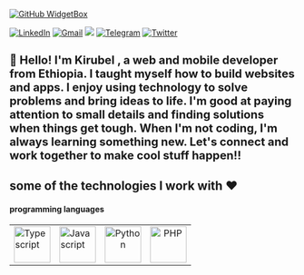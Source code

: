 
[![GitHub WidgetBox](https://github-widgetbox.vercel.app/api/profile?username=kirabelll&data=followers,repositories,stars,commits&theme=viridescent)](https://github.com/kirabelll)
<!-- <h3 align ="center"> <strong> Let`s Code.Build & FUN </strong> </h3>  -->
<div align="left" width="100%" height="100%"> 
 
[![LinkedIn](https://img.shields.io/badge/linkedin-%230077B5.svg?style=for-the-badge&logo=linkedin&logoColor=white)](https://www.linkedin.com/in/kirubelkassahun/)
[![Gmail](https://img.shields.io/badge/%20-Send%20Mail-black?color=14171A&labelColor=ef5350&logo=gmail&logoColor=ffffff&style=for-the-badge)](mailto:kirubelkasahun9@gmail.com)
![](https://komarev.com/ghpvc/?username=kirabelll&color=brightgreen&style=for-the-badge)
[![Telegram](https://img.shields.io/badge/Telegram-%231877F2.svg?style=for-the-badge&logo=Telegram&logoColor=white)](https://t.me/kirabelll)
[![Twitter](https://img.shields.io/badge/Twitter-%231DA1F2.svg?style=.for-the-badge&logo=Twitter&logoColor=white)](https://twitter.com/kirabelll)
</div>




<h4 style="font-size : 20px;">👋 Hello! I'm Kirubel , a web and mobile developer from Ethiopia. I taught myself how to build websites and apps. I enjoy using technology to solve problems and bring ideas to life. I'm good at paying attention to small details and finding solutions when things get tough. When I'm not coding, I'm always learning something new. Let's connect and work together to make cool stuff happen!!<h4>

<h2> some of the technologies I work with ❤️</h2>

<h4> programming languages</h4>
 
 <table width="100%" height="100%">
  <tr>
      <td>
        <img alt="Typescript" height=64px src="https://cdn.worldvectorlogo.com/logos/typescript.svg">
     </td>
     <td>
      <img alt="Javascript" height=64px src="https://cdn.worldvectorlogo.com/logos/javascript-1.svg">
     </td>
          <td align="center">
       <img alt="Python" height=64px src= "https://cdn.worldvectorlogo.com/logos/python-5.svg">
     </td>
      <td align="center">
      <img alt="PHP" height=64px src="https://cdn.worldvectorlogo.com/logos/php-6.svg">
    </td>
   </tr>
</table>
//
<h4> Technologies [ Frameworks && tools ] </h4>

<table>
   <tr>
          <td align="center">
       <img alt="Next js" height=64px src= "https://www.datocms-assets.com/75941/1657707878-nextjs_logo.png">
     </td>
      <td align="center">
      <img alt="React" height=64px src="https://cdn.worldvectorlogo.com/logos/react-2.svg">
    </td>
          <td align="center">
       <img alt="Expo" height=64px src="https://cdn.worldvectorlogo.com/logos/expo-1.svg">
     </td> 
    <td>
        <img alt="React Native" height=64px src="https://cdn.worldvectorlogo.com/logos/react-native-1.svg">
     </td>
     <td align="center">
      <img alt="Tailwind" height=64px src="https://cdn.worldvectorlogo.com/logos/tailwindcss.svg">
    </td>
     <td align="center">
       <img alt="Redux" height=64px src= "https://cdn.worldvectorlogo.com/logos/redux.svg">
     </td>
     <td align="center">
       <img alt="Electron" height=64px src="https://cdn.worldvectorlogo.com/logos/electron-1.svg">
     </td> 
      <td align="center">
       <img alt="Telegraf" height=64px src="https://telegraf.js.org/media/logo.svg">
     </td> 
    <td>
     <img alt="shad-cn" height=64px src="https://pbs.twimg.com/media/FxoIFVgagAE-gqB?format=png&name=4096x4096">
    </td>
   </tr>
   <tr>
          <td align="center">
       <img alt="Hono" height=64px src="https://seeklogo.com/images/H/hono-logo-85A5D1206D-seeklogo.com.png">
     </td> 
     <td align="center">
       <img alt="Express" height=64px src="https://adware-technologies.s3.amazonaws.com/uploads/technology/thumbnail/20/express-js.png">
     </td>
        <td align="center">
       <img alt="Mongo Db" height=64px src="https://cdn.worldvectorlogo.com/logos/mongodb-icon-1.svg">
     </td>
    <td align="center">
       <img alt="my-sql" height=64px src="https://brandslogos.com/wp-content/uploads/thumbs/mysql-logo-vector-1.svg">
     </td> 
       <td align="center">
       <img alt="GraphQL" height=64px src="https://cdn.worldvectorlogo.com/logos/graphql-logo-2.svg">
     </td> 
       <td align="center">
       <img alt="Posql" height=64px src="https://cdn.worldvectorlogo.com/logos/postgresql.svg">
     </td>  
    <td align="center">
       <img alt="Socket-io" height=64px src="https://cdn.worldvectorlogo.com/logos/socket-io.svg">
     </td> 
   </tr>

 </table>
 
<br>




 <table align="center" width="100%" height="100%" >
   <tr>
     <td> 
  
![Github stats](https://github-readme-stats.vercel.app/api?username=kirabelll&theme=radical&show_icons=true&count_private=true&hide=issues) </td>
     <td> [![Top Langs](https://github-readme-stats.vercel.app/api/top-langs/?username=kirabelll&theme=radical&layout=compact)](https://github.com/kirabelll) </td>
   </tr>
  </table>


 
 


